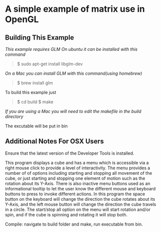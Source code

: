 A simple example of matrix use in OpenGL
========================================

Building This Example
---------------------

*This example requires GLM*
*On ubuntu it can be installed with this command*

>$ sudo apt-get install libglm-dev

*On a Mac you can install GLM with this command(using homebrew)*
>$ brew install glm

To build this example just 

>$ cd build
>$ make

*If you are using a Mac you will need to edit the makefile in the build directory*

The excutable will be put in bin

Additional Notes For OSX Users
------------------------------

Ensure that the latest version of the Developer Tools is installed.

This program displays a cube and has a menu which is accessible
via a right mouse click to provide a level of interactivity. The 
menu provides a number of of options including starting and 
stopping all movement of the cube, or just starting and stopping
one element of motion such as the rotation about its Y-Axis. There
is also inactive menu buttons used as an informational tooltip to 
let the user know the different mouse and keyboard buttons to press
to invoke different actions. In this program the space button on the 
keyboard will change the direction the cube rotates about its Y-Axis,
and the left mouse button will change the direction the cube travels 
in a circle. The start/stop all option on the menu will start 
rotation and/or spin, and if the cube is spinning and rotating it will 
stop both. 

Compile:
    navigate to build folder and make, run executable
    from bin.
